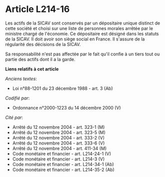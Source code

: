 # Article L214-16

Les actifs de la SICAV sont conservés par un dépositaire unique distinct de cette société et choisi sur une liste de
personnes morales arrêtée par le ministre chargé de l'économie. Ce dépositaire est désigné dans les statuts de la SICAV. Il
doit avoir son siège social en France. Il s'assure de la régularité des décisions de la SICAV.

Sa responsabilité n'est pas affectée par le fait qu'il confie à un tiers tout ou partie des actifs dont il a la garde.

**Liens relatifs à cet article**

_Anciens textes_:

  - Loi n°88-1201 du 23 décembre 1988 - art. 3 (Ab)

_Codifié par_:

  - Ordonnance n°2000-1223 du 14 décembre 2000 (V)

_Cité par_:

  - Arrêté du 12 novembre 2004 - art. 323-1 (M)
  - Arrêté du 12 novembre 2004 - art. 323-5 (M)
  - Arrêté du 12 novembre 2004 - art. 333-2 (V)
  - Arrêté du 12 novembre 2004 - art. 333-6 (V)
  - Arrêté du 12 novembre 2004 - art. 411-34 (M)
  - Code monétaire et financier - art. L214-24-1 (V)
  - Code monétaire et financier - art. L214-3 (V)
  - Code monétaire et financier - art. L214-34-1 (Ab)
  - Code monétaire et financier - art. L214-35-2 (Ab)
